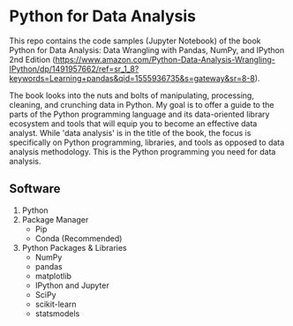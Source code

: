 # Python for Data Analysis
This repo contains the code samples (Jupyter Notebook) of the book Python for Data Analysis: Data Wrangling with Pandas, NumPy, and IPython 2nd Edition (https://www.amazon.com/Python-Data-Analysis-Wrangling-IPython/dp/1491957662/ref=sr_1_8?keywords=Learning+pandas&qid=1555936735&s=gateway&sr=8-8).

The book looks into the nuts and bolts of manipulating, processing, cleaning, and crunching data in Python. My goal is to offer a guide to the parts of the Python programming language and its data-oriented library ecosystem and tools that will equip you to become an effective data analyst. While 'data analysis' is in the title of the book, the focus is specifically on Python programming, libraries, and tools as opposed to data analysis methodology. This is the Python programming you need for data analysis.

## Software
1. Python
2. Package Manager
    * Pip 
    * Conda (Recommended)
3. Python Packages & Libraries
    * NumPy
    * pandas
    * matplotlib
    * IPython and Jupyter
    * SciPy
    * scikit-learn
    * statsmodels
